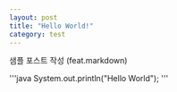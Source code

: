 ```yaml
---
layout: post
title: "Hello World!"
category: test
---
```


  샘플 포스트 작성 (feat.markdown)

'''java
System.out.println("Hello World");
'''
